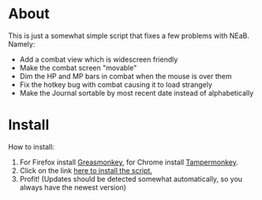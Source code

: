# About

This is just a somewhat simple script that fixes a few problems with NEaB. Namely:

* Add a combat view which is widescreen friendly
* Make the combat screen "movable"
* Dim the HP and MP bars in combat when the mouse is over them
* Fix the hotkey bug with combat causing it to load strangely
* Make the Journal sortable by most recent date instead of alphabetically

# Install

How to install:

1. For Firefox install [Greasmonkey](https://addons.mozilla.org/en-Us/firefox/addon/greasemonkey/),
   for Chrome install [Tampermonkey](https://chrome.google.com/webstore/detail/tampermonkey/dhdgffkkebhmkfjojejmpbldmpobfkfo?hl=en).
2. Click on the link [here to install the script.](https://rawgit.com/Etzos/NEaB-Tweaks/master/tweaks.user.js)
3. Profit! (Updates should be detected somewhat automatically, so you always have the newest version)
